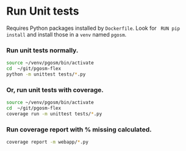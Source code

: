 # Run Unit tests

Requires Python packages installed by `Dockerfile`. Look for `
RUN pip install` and install those in a `venv` named `pgosm`.

### Run unit tests normally.

```bash
source ~/venv/pgosm/bin/activate
cd  ~/git/pgosm-flex
python -m unittest tests/*.py
```

### Or, run unit tests with coverage.

```bash
source ~/venv/pgosm/bin/activate
cd  ~/git/pgosm-flex
coverage run -m unittest tests/*.py
```

### Run coverage report with % missing calculated.


```bash
coverage report -m webapp/*.py
```

